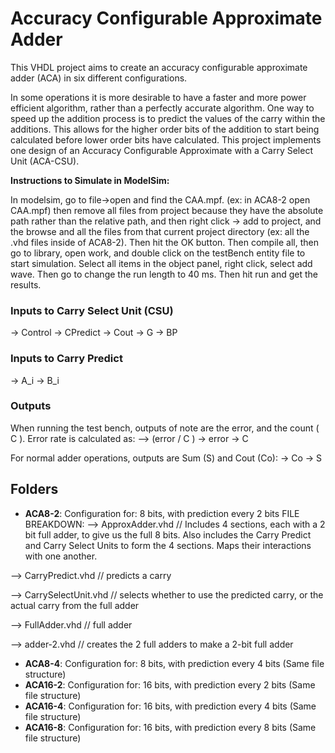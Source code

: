 # Accuracy Configurable Approximate Adder
This VHDL project aims to create an accuracy configurable approximate adder (ACA) in six different configurations. 

In some operations it is more desirable to have a faster and more power efficient algorithm, rather than a perfectly accurate algorithm. One way to speed up the addition process is to predict the values of the carry within the additions. This allows for the higher order bits of the addition to start being calculated before lower order bits have calculated. This project implements one design of an Accuracy Configurable Approximate with a Carry Select Unit (ACA-CSU).

**Instructions to Simulate in ModelSim:**

In modelsim, go to file->open and find the CAA.mpf. (ex: in ACA8-2 open CAA.mpf) then remove all files from project because they have the absolute path rather than the relative path, and then right click -> add to project, and the browse and all the files from that current project directory (ex: all the .vhd files inside of ACA8-2). Then hit the OK button. Then compile all, then go to library, open work, and double click on the testBench entity file to start simulation. Select all items in the object panel, right click, select add wave. Then go to change the run length to 40 ms. Then hit run and get the results.

### Inputs to Carry Select Unit (CSU)
-> Control
-> CPredict
-> Cout
-> G
-> BP
### Inputs to Carry Predict
-> A_i
-> B_i


### Outputs
When running the test bench, outputs of note are the error, and the count ( C ). Error rate is calculated as:  --> (error / C )
-> error
-> C

For normal adder operations, outputs are Sum (S) and Cout (Co):
-> Co
-> S


## Folders

* **ACA8-2**: Configuration for: 8 bits, with prediction every 2 bits
FILE BREAKDOWN:
--> ApproxAdder.vhd      // Includes 4 sections, each with a 2 bit full adder, to give us the full 8 bits. Also includes the Carry Predict and Carry Select Units to form the 4 sections. Maps their interactions with one another.

--> CarryPredict.vhd       // predicts a carry

--> CarrySelectUnit.vhd    // selects whether to use the predicted carry, or the actual carry from the full adder

--> FullAdder.vhd   // full adder

--> adder-2.vhd    // creates the 2 full adders to make a 2-bit full adder

* **ACA8-4**:  Configuration for: 8 bits, with prediction every 4 bits 
(Same file structure)
* **ACA16-2**:  Configuration for: 16 bits, with prediction every 2 bits
(Same file structure)
* **ACA16-4**:  Configuration for: 16 bits, with prediction every 4 bits
(Same file structure)
* **ACA16-8**:  Configuration for: 16 bits, with prediction every 8 bits
(Same file structure)
